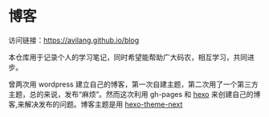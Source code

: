 # 博客

访问链接：<https://avilang.github.io/blog>

本仓库用于记录个人的学习笔记，同时希望能帮助广大码农，相互学习，共同进步。

曾两次用 wordpress 建立自己的博客，第一次自建主题，第二次用了一个第三方主题，总的来说，发布“麻烦”。然而这次利用 gh-pages 和 [hexo](https://hexo.io/) 来创建自己的博客,来解决发布的问题。博客主题是用 [hexo-theme-next](https://github.com/iissnan/hexo-theme-next)
